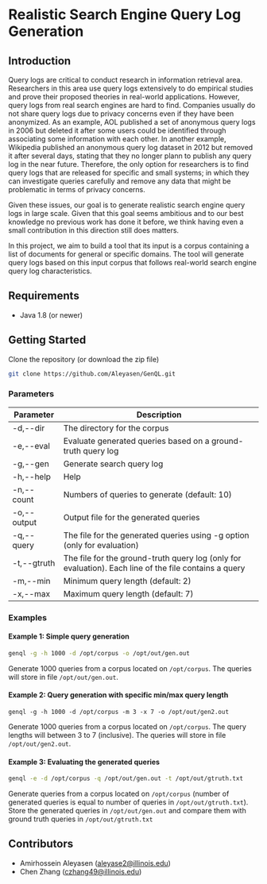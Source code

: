 # Realistic Search Engine Query Log Generation
  
## Introduction  
Query logs are critical to conduct research in information retrieval area. Researchers in this area use query logs extensively to do empirical studies and prove their proposed theories in real-world applications. However, query logs from real search engines are hard to find. Companies usually do not share query logs due to privacy concerns even if they have been anonymized. As an example, AOL published a set of anonymous query logs in 2006 but deleted it after some users could be identified through associating some information with each other. In another example, Wikipedia published an anonymous query log dataset in 2012 but removed it after several days, stating that they no longer plann to publish any query log in the near future. Therefore, the only option for researchers is to find query logs that are released for specific and small systems; in which they can investigate queries carefully and remove any data that might be problematic in terms of privacy concerns.

Given these issues, our goal is to generate  realistic search engine query logs in large scale. Given that this goal seems ambitious and to our best knowledge no previous work has done it before, we think having even a small contribution in this direction still does matters.
        
In this project, we aim to build a tool that its input is a corpus containing a list of documents for general or specific domains. The tool will generate query logs based on this input corpus that follows real-world search engine query log characteristics. 

## Requirements
 * Java 1.8 (or newer)
 

## Getting Started
 Clone the repository (or download the zip file)  
```bash 
git clone https://github.com/Aleyasen/GenQL.git
 ```
 
### Parameters


| Parameter         | Description                                                               |
|-------------------|---------------------------------------------------------------------------|
| -d,--dir          | The directory for the corpus                                                      |
| -e,--eval         | Evaluate generated queries based on a ground-truth query log                                                |
| -g,--gen       | Generate search query log              |
| -h,--help | Help |
| -n,--count       | Numbers of queries to generate (default: 10)                                              |
| -o,--output         | Output file for the generated queries                           |
| -q,--query          | The file for the generated queries using -g option (only for evaluation)                                                |
| -t,--gtruth        | The file for the ground-truth query log (only for evaluation). Each line of the file contains a query                                               |
| -m,--min        | Minimum query length (default: 2)                                               |
| -x,--max        | Maximum query length (default: 7)                                               |


### Examples
#### Example 1: Simple query generation
```bash
genql -g -h 1000 -d /opt/corpus -o /opt/out/gen.out
```
Generate 1000 queries from a corpus located on ```/opt/corpus```. The queries will store in file ```/opt/out/gen.out```. 

#### Example 2: Query generation with specific min/max query length
```basg
genql -g -h 1000 -d /opt/corpus -m 3 -x 7 -o /opt/out/gen2.out
```
Generate 1000 queries from a corpus located on ```/opt/corpus```. The query lengths will between 3 to 7 (inclusive). The queries will store in file ```/opt/out/gen2.out```. 

#### Example 3: Evaluating the generated queries
```bash
genql -e -d /opt/corpus -q /opt/out/gen.out -t /opt/out/gtruth.txt 
```
Generate queries from a corpus located on ```/opt/corpus``` (number of generated queries is equal to number of queries in ```/opt/out/gtruth.txt```). Store the generated queries in ```/opt/out/gen.out``` and compare them with ground truth queries in ```/opt/out/gtruth.txt```


## Contributors

- Amirhossein Aleyasen (aleyase2@illinois.edu)
- Chen Zhang (czhang49@illinois.edu)
